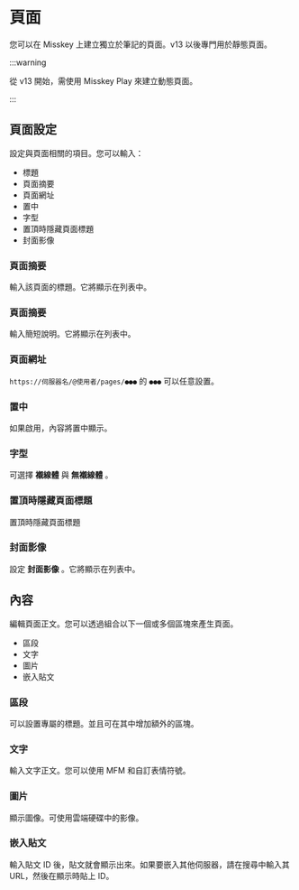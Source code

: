 # 頁面

您可以在 Misskey 上建立獨立於筆記的頁面。v13 以後專門用於靜態頁面。

:::warning

從 v13 開始，需使用 Misskey Play 來建立動態頁面。

:::

## 頁面設定

設定與頁面相關的項目。您可以輸入：

- 標題
- 頁面摘要
- 頁面網址
- 置中
- 字型
- 置頂時隱藏頁面標題
- 封面影像

### 頁面摘要

輸入該頁面的標題。它將顯示在列表中。

### 頁面摘要

輸入簡短說明。它將顯示在列表中。

### 頁面網址

`https://伺服器名/@使用者/pages/●●●` 的 `●●●` 可以任意設置。

### 置中

如果啟用，內容將置中顯示。

### 字型

可選擇 **襯線體** 與 **無襯線體** 。

### 置頂時隱藏頁面標題

置頂時隱藏頁面標題

### 封面影像

設定 **封面影像** 。它將顯示在列表中。

## 內容

編輯頁面正文。您可以透過組合以下一個或多個區塊來產生頁面。

- 區段
- 文字
- 圖片
- 嵌入貼文

### 區段

可以設置專屬的標題。並且可在其中增加額外的區塊。

### 文字

輸入文字正文。您可以使用 MFM 和自訂表情符號。

### 圖片

顯示圖像。可使用雲端硬碟中的影像。

### 嵌入貼文

輸入貼文 ID 後，貼文就會顯示出來。如果要嵌入其他伺服器，請在搜尋中輸入其 URL，然後在顯示時貼上 ID。
